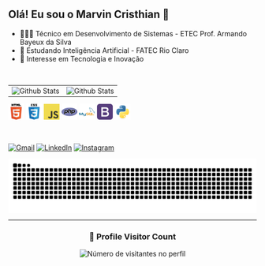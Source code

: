 ## Olá! Eu sou o Marvin Cristhian 👋

- 🧑🏻‍💻 Técnico em Desenvolvimento de Sistemas - ETEC Prof. Armando Bayeux da Silva
- 🤖 Estudando Inteligência Artificial - FATEC Rio Claro
- 🤔 Interesse em Tecnologia e Inovação

<br>

<table>
  <tr>
    <td>
      <img
        align="left"
        src="https://github-readme-stats.vercel.app/api?username=MarvinCristhian07&theme=dark&hide_border=false&include_all_commits=true"
        alt="Github Stats"
      />
    </td>
    <td>
      <img
        align="left"
        src="https://github-readme-stats.vercel.app/api/top-langs/?username=MarvinCristhian07&theme=dark&hide_border=false&include_all_commits=true&count_private=true&layout=compact"
        alt="Github Stats"
      />
    </td>
  </tr>
</table>

<code><img height="32" src="https://raw.githubusercontent.com/github/explore/80688e429a7d4ef2fca1e82350fe8e3517d3494d/topics/html/html.png" alt="HTML5"/></code>
<code><img height="32" src="https://raw.githubusercontent.com/github/explore/80688e429a7d4ef2fca1e82350fe8e3517d3494d/topics/css/css.png" alt="CSS"/></code>
<code><img height="32" src="https://raw.githubusercontent.com/github/explore/80688e429a7d4ef2fca1e82350fe8e3517d3494d/topics/javascript/javascript.png" alt="Javascript"/></code>
<code><img height="32" src="https://github.com/devicons/devicon/blob/master/icons/php/php-original.svg" alt="Php"/></code>
<code><img height="32" src="https://github.com/devicons/devicon/blob/master/icons/mysql/mysql-original-wordmark.svg" alt="MySQL"/></code>
<code><img height="32" src="https://raw.githubusercontent.com/github/explore/80688e429a7d4ef2fca1e82350fe8e3517d3494d/topics/bootstrap/bootstrap.png" alt="Bootstrap"/></code>
<code><img height="32" src="https://github.com/devicons/devicon/blob/master/icons/python/python-original.svg" alt="Python"/></code>

<br>

<p align="left">
  <a href="mailto:marvincristhian07.contato@gmail.com" target="_blank" title="Gmail">
  <img src="https://img.shields.io/badge/-Gmail-FF0000?style=flat-square&labelColor=FF0000&logo=gmail&logoColor=white&link=LINK-DO-SEU-GMAIL" alt="Gmail"/></a>
  <a href="#" title="LinkedIn">
  <img src="https://img.shields.io/badge/-Linkedin-0e76a8?style=flat-square&logo=Linkedin&logoColor=white&link=LINK-DO-SEU-LINKEDIN" alt="LinkedIn"/></a>
  <a href="https://www.instagram.com/marvin_cristhian10?igsh=dXN5YmpsbW5pYmg3" target="_blank" title="Instagram">
  <img src="https://img.shields.io/badge/-Instagram-DF0174?style=flat-square&labelColor=DF0174&logo=instagram&logoColor=white&link=LINK-DO-SEU-INSTAGRAM" alt="Instagram"/></a>
</p>

<picture align="center">
  <source media="(prefers-color-scheme: dark)" srcset="https://raw.githubusercontent.com/MarvinCristhian07/MarvinCristhian07/output/github-contribution-grid-snake-dark.svg">
  <source media="(prefers-color-scheme: light)" srcset="https://raw.githubusercontent.com/MarvinCristhian07/MarvinCristhian07/output/github-contribution-grid-snake-dark.svg">
  <img align="center" alt="github contribution grid snake animation" src="https://raw.githubusercontent.com/MarvinCristhian07/MarvinCristhian07/output/github-contribution-grid-snake.svg">
</picture>

<br>

---

<div align="center">
  <h3><b>📍 Profile Visitor Count</b></h3>
</div>

<p align="center">
  <img
    src="https://profile-counter.glitch.me/MarvinCristhian07/count.svg"
    alt="Número de visitantes no perfil"
  />
</p>

